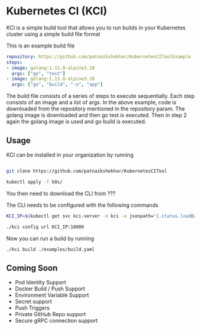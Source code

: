 # Kubernetes CI (KCI)

KCI is a simple build tool that allows you to run builds in your Kubernetes
cluster using a simple build file format

This is an example build file

```yaml
repository: https://github.com/patnaikshekhar/KubernetesCIToolExample
steps:
- image: golang:1.13.0-alpine3.10
  args: ["go", "test"]
- image: golang:1.13.0-alpine3.10
  args: ["go", "build", "-o", "app"]
```

The build file consists of a series of steps to execute sequentially. Each step
consists of an image and a list of args. In the above example, code is
downloaded from the repository mentioned in the repository param. The golang
image is downloaded and then go test is executed. Then in step 2 again the
golang image is used and go build is executed. 

## Usage

KCI can be installed in your organization by running

```sh

git clone https://github.com/patnaikshekhar/KubernetesCITool

kubectl apply -f k8s/
```

You then need to download the CLI from ???

The CLI needs to be configured with the following commands

```sh
KCI_IP=$(kubectl get svc kci-server -n kci -o jsonpath="{.status.loadBalancer.ingress[0].ip}")

./kci config url KCI_IP:10000
```

Now you can run a build by running

```sh
./kci build ./examples/build.yaml
```

## Coming Soon
- Pod Identity Support
- Docker Build / Push Support
- Environment Variable Support
- Secret support
- Push Triggers
- Private GitHub Repo support
- Secure gRPC connection support